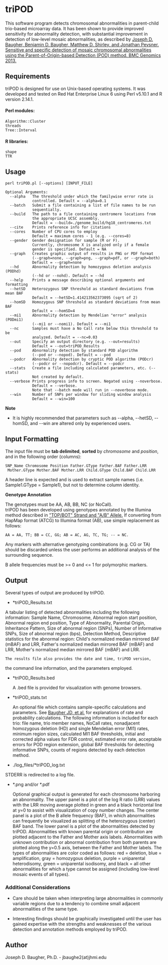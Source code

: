 triPOD
======

This software program detects chromosomal abnormalities in parent-child
trio-based microarray data. It has been shown to provide improved 
sensitivity for abnormality detection, with substantial improvement in 
detection of low-level mosaic abnormalities, as described by 
[Joseph D. Baugher, Benjamin D. Baugher, Matthew D. Shirley, and Jonathan Pevsner. Sensitive and specific detection of mosaic chromosomal abnormalities using the Parent-of-Origin-based Detection (POD) method. BMC Genomics 2013.](http://www.biomedcentral.com/1471-2164/14/367/)

## Requirements
triPOD is designed for use on Unix-based operating systems.  It was
developed and tested on Red Hat Enterprise Linux 6 using Perl v5.10.1
and R version 2.14.1.

#### Perl modules:
    Algorithm::Cluster
    threads
    Tree::Interval
#### R libraries:
    shape
    TTR

## Usage
    perl triPOD.pl [--options] [INPUT_FILE]

    Optional Arguments:
      --alpha   The threshold under which the familywise error rate is 
                controlled. Default = --alpha=0.1
      --batch   Submit a file containing a list of file names to be run 
                sequentially.
      --build   The path to a file containing centromere locations from
                the appropriate UCSC assembly.
                Default = --build=./genome_build/hg18_centromeres.txt
      --cite    Prints reference info for citations
      --cores   Number of CPU cores to employ 
                Default = maximum cores - 1 (e.g. --cores=8)
      --gender  Gender designation for sample (M or F). 
                Currently, chromosome X is analyzed only if a female 
                gender is specified. Default = NA
      --graph   Creates graphic output of results in PNG or PDF format 
                (--graph=none, --graph=png, --graph=pdf, or --graph=both)
                Default = --graph=none
      --hd      Abnormality detection by homozygous deletion analysis (PODhd)
                (--hd or --nohd). Default = --hd
      --help    Prints a message describing optional arguments and formatting
      --hetSD   Heterozygous SNP threshold as standard deviations from mean BAF
                Default = --hetSD=1.414213562373095 (sqrt of 2)
      --homSD   Homozygous SNP threshold as standard deviations from mean BAF 
                Default = --homSD=4
      --mi1     Abnormality detection by Mendelian "error" analysis (PODmi1) 
                (--mi1 or --nomi1). Default = --mi1
      --nc      Samples must have a No Call rate below this threshold to be 
                analyzed. Default = --nc=0.03
      --out     Specify an output directory (e.g. --out=results) 
                Default = --out=triPOD_Results
      --pod     Abnormality detection by standard POD algorithm 
                (--pod or --nopod). Default = --pod
      --podcr   Abnormality detection by cryptic POD algorithm (PODcr) 
                (--podcr or --nopodcr). Default = --podcr
      --stats   Create a file including calculated parameters, etc. (--stats) 
                Not created by default.
      --verbose Prints progress info to screen. Negated using --noverbose. 
                Default = --verbose. 
                Note that --batch mode will run in --noverbose mode.
      --win     Number of SNPs per window for sliding window analysis
                Default = --win=100

**Note** 

  - It is highly recommended that parameters such as --alpha, --hetSD, --homSD,
  and --win are altered only by experienced users.

## Input Formatting

  The input file must be **tab delimited**, **sorted** by *chromosome* and 
  *position*, and in the following order (columns): 
    
    SNP_Name Chromosome Position Father.GType Father.BAF Father.LRR
     Mother.GType Mother.BAF Mother.LRR Child.GType Child.BAF Child.LRR

  A header line is expected and is used to extract sample names 
  (i.e. Sample1.GType = Sample1), but not to determine column identity.

**Genotype Annotation**

  The genotypes must be AA, AB, BB, NC (or NoCall).  
	triPOD has been developed using genotypes annotated by the Illumina method 
  described in ["TOP/BOT" Strand and "A/B" Allele.](www.illumina.com/documents/products/technotes/technote_topbot.pdf) 
  If converting from HapMap format (ATCG) to Illumina format (AB), 
  use simple replacement as follows: 
    
    AA = AA, TT; BB = CC, GG; AB = AC, AG, TC, TG; -- = NC. 
  
  Any markers with alternative genotyping combinations (e.g. CG or TA) should 
  be discarded unless the user performs an additional analysis of the 
  surrounding sequence.

  B allele frequencies must be >= 0 and <= 1 for polymorphic markers. 

## Output 

Several types of output are produced by triPOD.
	
  - *triPOD_Results.txt
  
  A tabular listing of detected abnormalities including the following information:
	  Sample Name, Chromosome, Abnormal region start position, Abnormal
	  region end position, Type of Abnormality, Parental Origin,
	  Inheritance Pattern, Size of abnormal region (SNPs), Number of
	  Informative SNPs, Size of abnormal region (bps), Detection
	  Method, 
    Descriptive statistics for the abnormal region: 
	  Child's normalized median mirrored BAF (mBAF) and LRR, 
	  Father's normalized median mirrored BAF (mBAF) and LRR,
	  Mother's normalized median mirrored BAF (mBAF) and LRR.
	
	The results file also provides the date and time, triPOD version, 
  the command line information, and the parameters employed.
	
  - *triPOD_Results.bed
  
	A .bed file is provided for visualization with genome browsers.  
	
  - *triPOD_stats.txt
  
	An optional file which contains sample-specific calculations and
	parameters.  See [Baugher JD, et al.](http://www.biomedcentral.com/1471-2164/14/367/) 
  for explanations of rate and probability calculations. The 
  following information is included for each trio: 
  file name, trio member names, NoCall rates, 
  nonadjacent homozygous deletion (HD) and single
	Mendelian error (MI1) rates, minimum region sizes, calculated
	MI1 BAF thresholds, initial and corrected alpha values for FDR
	control, estimated error rate, acceptable errors for POD
	region extension, global BAF thresholds for detecting
	informative SNPs, counts of regions detected by each detection
	method.  
	
  - ./log_files/*triPOD_log.txt 
	
  STDERR is redirected to a log file.  
	
  - *.png and/or *.pdf
  
	Optional graphical output is generated for each chromosome 
	harboring an abnormality. The upper panel is a plot of the log 
	R ratio (LRR) values with the LRR moving average plotted in green
	and a black horizontal line at y=0 to assist with visualization of
	copy number changes. The center panel is a plot of the B allele 
	frequency (BAF), in which abnormalities can frequently be 
	visualized as splitting of the heterozygous (center) BAF band. The 
	lower panel is a plot of the abnormalities detected by triPOD. 
	Abnormalities with known parental origin or contribution are 
	plotted adjacent to the Father and Mother axis labels. 
	Abnormalities with unknown contribution or abnormal contribution 
	from both parents are plotted along the y=0.5 axis, between the 
	Father and Mother labels. The types of abnormalities are color 
	coded as follows: red = deletion, blue = amplification, gray = 
	homozygous deletion, purple = uniparental heterodisomy, green = 
	uniparental isodisomy, and black = all other abnormalities for 
	which a type cannot be assigned (including low-level mosaic 
	events of all types). 

### Additional Considerations

  - Care should be taken when interpreting large abnormalities in 
  commonly variable regions due to a tendency to combine small 
  adjacent abnormalities of the same type.
  
  - Interesting findings should be graphically investigated until 
  the user has gained expertise with the strengths and weaknesses 
  of the various detection and annotation methods employed by triPOD. 

## Author

Joseph D. Baugher, Ph.D.  -  jbaughe2(at)jhmi.edu
